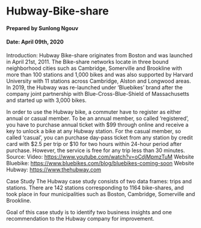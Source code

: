 # Hubway-Bike-share
#### Prepared by Sunlong Ngouv
#### Date: April 09th, 2020 



Introduction:
Hubway Bike-share originates from Boston and was launched in April 21st, 2011. The Bike-share networks locate in three bound neighborhood cities such as Cambridge, Somerville and Brookline with more than 100 stations and 1,000 bikes and was also supported by Harvard University with 11 stations across Cambridge, Alston and Longwood areas. In 2019, the Hubway was re-launched under ‘Bluebikes’ brand after the company joint partnership with Blue-Cross-Blue-Shield of Massachusetts and started up with 3,000 bikes.

In order to use the Hubway bike, a commuter have to register as either annual or casual member. To be an annual member, so called ‘registered’, you have to purchase annual ticket with $99 through online and receive a key to unlock a bike at any Hubway station. For the casual member, so called ‘casual’, you can purchase day-pass ticket from any station by credit card with \$2.5 per trip or $10 for two hours within 24-hour period after purchase. However, the service is free for any trip less than 30 minutes. Source:
Video: https://www.youtube.com/watch?v=oCdjMpmzTuM
Website Bluebike: https://www.bluebikes.com/blog/bluebikes-coming-soon
Website Hubway: https://www.thehubway.com

Case Study
The Hubway case study consists of two data frames: trips and stations. There are 142 stations corresponding to 1164 bike-shares, and took place in four municipalities such as Boston, Cambridge, Somerville and Brookline.

Goal of this case study is to identify two business insights and one recommendation to the Hubway company for improvement.
